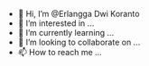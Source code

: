 - 👋 Hi, I’m @Erlangga Dwi Koranto
- 👀 I’m interested in ...
- 🌱 I’m currently learning ...
- 💞️ I’m looking to collaborate on ...
- 📫 How to reach me ...

<!---
ErlanggaDwiKoranto/ErlanggaDwiKoranto is a ✨ special ✨ repository because its `README.md` (this file) appears on your GitHub profile.
You can click the Preview link to take a look at your changes.
--->
